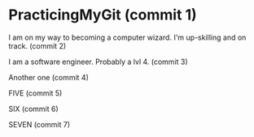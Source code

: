 # PracticingMyGit (commit 1)

I am on my way to becoming a computer wizard. I'm up-skilling and on track. (commit 2)

I am a software engineer. Probably a lvl 4. (commit 3) 

Another one (commit 4)

FIVE (commit 5)

SIX (commit 6)

SEVEN (commit 7)